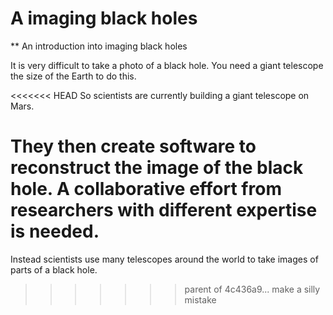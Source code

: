 A imaging black holes
=============================
** An introduction into imaging black holes

It is very difficult to take a photo of a black hole. You need a giant telescope the size of the Earth to do this.

<<<<<<< HEAD
So scientists are currently building a giant telescope on Mars.

They then create software to reconstruct the image of the black hole. A collaborative effort from researchers with different expertise is needed.
=======
Instead scientists use many telescopes around the world to take images of parts of a black hole.
>>>>>>> parent of 4c436a9... make a silly mistake
